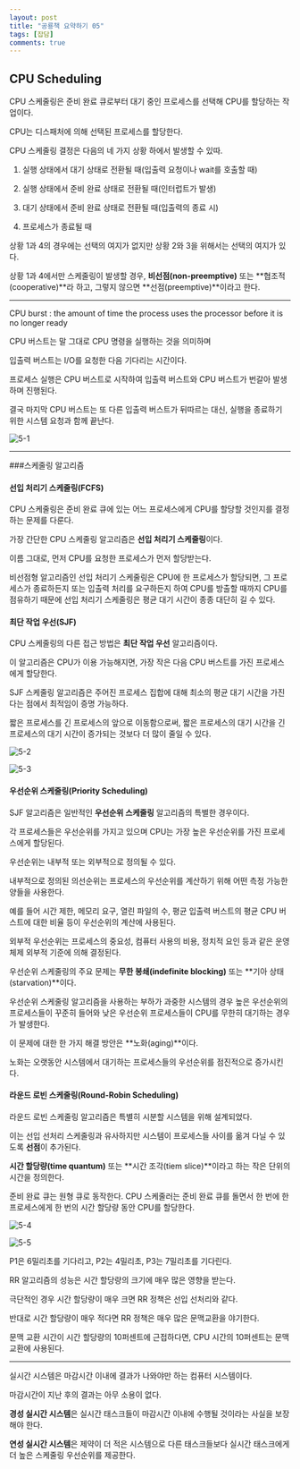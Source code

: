 ```yaml
---
layout: post
title: "공룡책 요약하기 05"
tags: [잡담]
comments: true
---
```


## CPU Scheduling

CPU 스케줄링은 준비 완료 큐로부터 대기 중인 프로세스를 선택해 CPU를 할당하는 작업이다. 

CPU는 디스패처에 의해 선택된 프로세스를 할당한다.



CPU 스케줄링 결정은 다음의 네 가지 상황 하에서 발생할 수 있따.

1. 실행 상태에서 대기 상태로 전환될 때(입출력 요청이나 wait를 호출할 때)

2. 실행 상태에서 준비 완료 상태로 전환될 때(인터럽트가 발생)

3. 대기 상태에서 준비 완료 상태로 전환될 때(입출력의 종료 시)

4. 프로세스가 종료될 때



상황 1과 4의 경우에는 선택의 여지가 없지만 상황 2와 3을 위해서는 선택의 여지가 있다.

상황 1과 4에서만 스케줄링이 발생할 경우, **비선점(non-preemptive)** 또는 **협조적(cooperative)**라 하고, 그렇지 않으면 **선점(preemptive)**이라고 한다.

---

CPU burst
: the amount of time the process uses the processor before it is no longer ready

CPU 버스트는 말 그대로 CPU 명령을 실행하는 것을 의미하며

입출력 버스트는 I/O를 요청한 다음 기다리는 시간이다.

프로세스 실행은 CPU 버스트로 시작하여 입출력 버스트와 CPU 버스트가 번갈아 발생하며 진행된다.

결국 마지막 CPU 버스트는 또 다른 입출력 버스트가 뒤따르는 대신, 실행을 종료하기 위한 시스템 요청과 함께 끝난다.

![5-1](https://user-images.githubusercontent.com/26412908/64435184-fdce4300-d0fc-11e9-988e-2da7e839e8d6.PNG)


---

###스케줄링 알고리즘 

#### 선입 처리기 스케줄링(FCFS)

CPU 스케줄링은 준비 완료 큐에 있는 어느 프로세스에게 CPU를 할당할 것인지를 결정하는 문제를 다룬다.

가장 간단한 CPU 스케줄링 알고리즘은 **선입 처리기 스케줄링**이다.

이름 그대로, 먼저 CPU를 요청한 프로세스가 먼저 할당받는다.

비선점형 알고리즘인 선입 처리기 스케줄링은 CPU에 한 프로세스가 할당되면, 그 프로세스가 종료하든지 또는 입출력 처리를 요구하든지 하여 CPU를 방출할 때까지 CPU를 점유하기 때문에 선입 처리기 스케줄링은 평균 대기 시간이 종종 대단히 길 수 있다.


#### 최단 작업 우선(SJF)

CPU 스케줄링의 다른 접근 방법은 **최단 작업 우선** 알고리즘이다.

이 알고리즘은 CPU가 이용 가능해지면, 가장 작은 다음 CPU 버스트를 가진 프로세스에게 할당한다.


SJF 스케줄링 알고리즘은 주어진 프로세스 집합에 대해 최소의 평균 대기 시간을 가진다는 점에서 최적임이 증명 가능하다.

짧은 프로세스를 긴 프로세스의 앞으로 이동함으로써, 짧은 프로세스의 대기 시간을 긴 프로세스의 대기 시간이 증가되는 것보다 더 많이 줄일 수 있다.


![5-2](https://user-images.githubusercontent.com/26412908/64435192-00c93380-d0fd-11e9-82e0-5f44ad503d0f.PNG)

![5-3](https://user-images.githubusercontent.com/26412908/64435196-0292f700-d0fd-11e9-8f2a-cad3e2b7dfbc.PNG)


#### 우선순위 스케줄링(Priority Scheduling)

SJF 알고리즘은 일반적인 **우선순위 스케줄링** 알고리즘의 특별한 경우이다.

각 프로세스들은 우선순위를 가지고 있으며 CPU는 가장 높은 우선순위를 가진 프로세스에게 할당된다.

우선순위는 내부적 또는 외부적으로 정의될 수 있다.

내부적으로 정의된 의선순위는 프로세스의 우선순위를 계산하기 위해 어떤 측정 가능한 양들을 사용한다.

예를 들어 시간 제한, 메모리 요구, 열린 파일의 수, 평균 입출력 버스트의 평균 CPU 버스트에 대한 비율 등이 우선순위의 계산에 사용된다.

외부적 우선순위는 프로세스의 중요성, 컴퓨터 사용의 비용, 정치적 요인 등과 같은 운영체제 외부적 기준에 의해 결정된다.

우선순위 스케줄링의 주요 문제는 **무한 봉쇄(indefinite blocking)** 또는 **기아 상태(starvation)**이다.

우선순위 스케줄링 알고리즘을 사용하는 부하가 과중한 시스템의 경우 높은 우선순위의 프로세스들이 꾸준히 들어와 낮은 우선순위 프로세스들이 CPU를 무한히 대기하는 경우가 발생한다. 

이 문제에 대한 한 가지 해결 방안은 **노화(aging)**이다. 

노화는 오랫동안 시스템에서 대기하는 프로세스들의 우선순위를 점진적으로 증가시킨다.


#### 라운드 로빈 스케줄링(Round-Robin Scheduling)


라운드 로빈 스케줄링 알고리즘은 특별히 시분할 시스템을 위해 설계되었다.

이는 선입 선처리 스케줄링과 유사하지만 시스템이 프로세스들 사이를 옮겨 다닐 수 있도록 **선점**이 추가된다.

**시간 할당량(time quantum)** 또는 **시간 조각(tiem slice)**이라고 하는 작은 단위의 시간을 정의한다.

준비 완료 큐는 원형 큐로 동작한다. CPU 스케줄러는 준비 완료 큐를 돌면서 한 번에 한 프로세스에게 한 번의 시간 할당량 동안 CPU를 할당한다.


![5-4](https://user-images.githubusercontent.com/26412908/64435203-04f55100-d0fd-11e9-8367-c8d7138aa693.PNG)

![5-5](https://user-images.githubusercontent.com/26412908/64435212-0888d800-d0fd-11e9-9de3-b1ceceeb0df1.PNG)

P1은 6밀리초를 기다리고, P2는 4밀리초, P3는 7밀리초를 기다린다.




RR 알고리즘의 성능은 시간 할당량의 크기에 매우 많은 영향을 받는다.

극단적인 경우 시간 할당량이 매우 크면 RR 정책은 선입 선처리와 같다.

반대로 시간 할당량이 매우 적다면 RR 정책은 매우 많은 문맥교환을 야기한다.

문맥 교환 시간이 시간 할당량의 10퍼센트에 근접하다면, CPU 시간의 10퍼센트는 문맥 교환에 사용된다.

---


실시간 시스템은 마감시간 이내에 결과가 나와야만 하는 컴퓨터 시스템이다.

마감시간이 지난 후의 결과는 아무 소용이 없다.

**경성 실시간 시스템**은 실시간 태스크들이 마감시간 이내에 수행될 것이라는 사실을 보장해야 한다.

**연성 실시간 시스템**은 제약이 더 적은 시스템으로 다른 태스크들보다 실시간 태스크에게 더 높은 스케줄링 우선순위를 제공한다.

